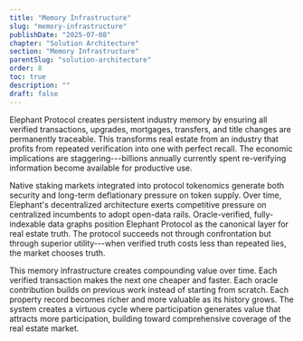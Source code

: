 ```yaml
---
title: "Memory Infrastructure"
slug: "memory-infrastructure"
publishDate: "2025-07-08"
chapter: "Solution Architecture"
section: "Memory Infrastructure"
parentSlug: "solution-architecture"
order: 8
toc: true
description: ""
draft: false
---
```


Elephant Protocol creates persistent industry memory by ensuring all verified transactions, upgrades, mortgages, transfers, and title changes are permanently traceable. This transforms real estate from an industry that profits from repeated verification into one with perfect recall. The economic implications are staggering---billions annually currently spent re-verifying information become available for productive use.

Native staking markets integrated into protocol tokenomics generate both security and long-term deflationary pressure on token supply. Over time, Elephant's decentralized architecture exerts competitive pressure on centralized incumbents to adopt open-data rails. Oracle-verified, fully-indexable data graphs position Elephant Protocol as the canonical layer for real estate truth. The protocol succeeds not through confrontation but through superior utility---when verified truth costs less than repeated lies, the market chooses truth.

This memory infrastructure creates compounding value over time. Each verified transaction makes the next one cheaper and faster. Each oracle contribution builds on previous work instead of starting from scratch. Each property record becomes richer and more valuable as its history grows. The system creates a virtuous cycle where participation generates value that attracts more participation, building toward comprehensive coverage of the real estate market.
